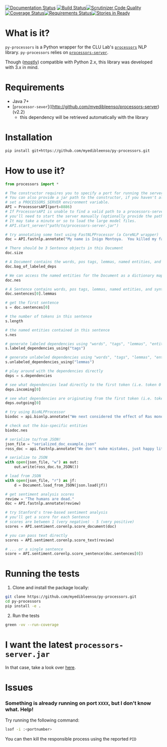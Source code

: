 [![Documentation Status](https://readthedocs.org/projects/py-processors/badge/?version=latest)](http://py-processors.readthedocs.io/en/latest/?badge=latest)
[![Build Status](https://travis-ci.org/myedibleenso/py-processors.svg?branch=master)](https://travis-ci.org/myedibleenso/py-processors)[![Scrutinizer Code Quality](https://scrutinizer-ci.com/g/myedibleenso/py-processors/badges/quality-score.png?b=master)](https://scrutinizer-ci.com/g/myedibleenso/py-processors/?branch=master)[![Coverage Status](https://coveralls.io/repos/github/myedibleenso/py-processors/badge.svg?branch=master)](https://coveralls.io/github/myedibleenso/py-processors?branch=master)[![Requirements Status](https://requires.io/github/myedibleenso/py-processors/requirements.svg?branch=master)](https://requires.io/github/myedibleenso/py-processors/requirements/?branch=master)[![Stories in Ready](https://badge.waffle.io/myedibleenso/py-processors.svg?label=ready&title=Ready)](http://waffle.io/myedibleenso/py-processors)

# What is it?
`py-processors` is a Python wrapper for the CLU Lab's [`processors`](http://github.com/clulab/processors) NLP library.  `py-processors` relies on [`processors-server`](http://github.com/myedibleenso/processors-server).  

Though ([mostly](https://github.com/myedibleenso/py-processors/issues?q=is%3Aopen+is%3Aissue+label%3Apython2.x)) compatible with Python 2.x, this library was developed with 3.x in mind.

# Requirements
- Java 7+
- [`processor-sever`]((http://github.com/myedibleenso/processors-server) (v2.2)
  - this dependency will be retrieved automatically with the library

# Installation

```bash
pip install git+https://github.com/myedibleenso/py-processors.git
```

# How to use it?

```python
from processors import *

# The constructor requires you to specify a port for running the server.
# You can also provide a jar path to the constructor, if you haven't already
# set a PROCESSORS_SERVER environment variable.
API = ProcessorsAPI(port=8886)
# If ProcessorsAPI is unable to find a valid path to a processors-server.jar,
# you'll need to start the server manually (optionally provide the path to the jar).
# It may take a minute or so to load the large model files.
# API.start_server("path/to/processors-server.jar")

# try annotating some text using FastNLPProcessor (a CoreNLP wrapper)
doc = API.fastnlp.annotate("My name is Inigo Montoya.  You killed my father.  Prepare to die.")

# There should be 3 Sentence objects in this Document
doc.size

# A Document contains the words, pos tags, lemmas, named entities, and syntactic dependencies of its component Sentences
doc.bag_of_labeled_deps

# We can access the named entities for the Document as a dictionary mapping an NE label -> list of named entities
doc.nes

# A Sentence contains words, pos tags, lemmas, named entities, and syntactic dependencies
doc.sentences[0].lemmas

# get the first sentence
s = doc.sentences[0]

# the number of tokens in this sentence
s.length

# the named entities contained in this sentence
s.nes

# generate labeled dependencies using "words", "tags", "lemmas", "entities", or token index ("index")
s.labeled_dependencies_using("tags")

# generate unlabeled dependencies using "words", "tags", "lemmas", "entities", or token index ("index")
s.unlabeled_dependencies_using("lemmas")

# play around with the dependencies directly
deps = s.dependencies

# see what dependencies lead directly to the first token (i.e. token 0 is the dependent of what?)
deps.incoming[0]

# see what dependencies are originating from the first token (i.e. token 0 is the head of what?)
deps.outgoing[0]

# try using BioNLPProcessor
biodoc = api.bionlp.annotate("We next considered the effect of Ras monoubiquitination on GAP-mediated hydrolysis")

# check out the bio-specific entities
biodoc.nes

# serialize to/from JSON!
json_file = "serialized_doc_example.json"
ross_doc = api.fastnlp.annotate("We don't make mistakes, just happy little accidents.")

# serialize to JSON
with open(json_file, "w") as out:
    out.write(ross_doc.to_JSON())

# load from JSON
with open(json_file, "r") as jf:
    d = Document.load_from_JSON(json.load(jf))    

# get sentiment analysis scores
review = "The humans are dead."
doc = API.fastnlp.annotate(review)

# try Stanford's tree-based sentiment analysis
# you'll get a score for each Sentence
# scores are between 1 (very negative) - 5 (very positive)
scores = API.sentiment.corenlp.score_document(doc)

# you can pass text directly
scores = API.sentiment.corenlp.score_text(review)

# ... or a single sentence
score = API.sentiment.corenlp.score_sentence(doc.sentences[0])
```

# Running the tests

1. Clone and install the package locally:
```bash
git clone https://github.com/myedibleenso/py-processors.git
cd py-processors
pip install -e .
```
2. Run the tests
```bash
green -vv --run-coverage
```

# I want the latest `processors-server.jar`
In that case, take a look over [here](https:github.com/myedibleenso/processors-server).

# Issues
### Something is already running on port `XXXX`, but I don't know what.  Help!

Try running the following command:

```bash
lsof -i :<portnumber>
```
You can then kill the responsible process using the reported `PID`

